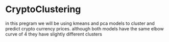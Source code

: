 # CryptoClustering

in this pregram we will be using kmeans and pca models to cluster and predict crypto currency prices. although both models have the same elbow curve of 4 they have slightly different clusters